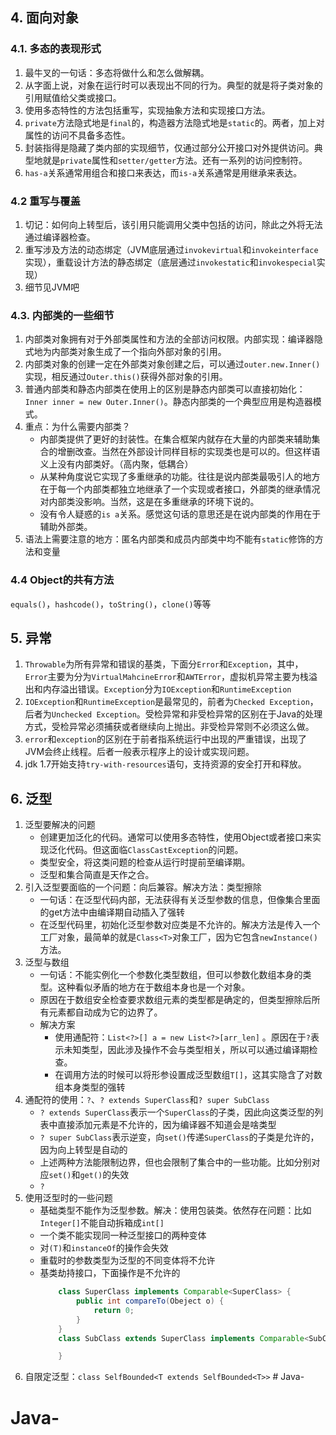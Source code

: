 ## 4. 面向对象
### 4.1. 多态的表现形式 ###
1. 最牛叉的一句话：多态将做什么和怎么做解耦。
2. 从字面上说，对象在运行时可以表现出不同的行为。典型的就是将子类对象的引用赋值给父类或接口。
3. 使用多态特性的方法包括重写，实现抽象方法和实现接口方法。
4. `private`方法隐式地是`final`的，构造器方法隐式地是`static`的。两者，加上对属性的访问不具备多态性。
5. 封装指得是隐藏了类内部的实现细节，仅通过部分公开接口对外提供访问。典型地就是`private`属性和`setter/getter`方法。还有一系列的访问控制符。
6. `has-a`关系通常用组合和接口来表达，而`is-a`关系通常是用继承来表达。

### 4.2 重写与覆盖 ###
1. 切记：如何向上转型后，该引用只能调用父类中包括的访问，除此之外将无法通过编译器检查。
2. 重写涉及方法的动态绑定（JVM底层通过`invokevirtual`和`invokeinterface`实现），重载设计方法的静态绑定（底层通过`invokestatic`和`invokespecial`实现）
3. 细节见JVM吧


### 4.3. 内部类的一些细节 ###
1. 内部类对象拥有对于外部类属性和方法的全部访问权限。内部实现：编译器隐式地为内部类对象生成了一个指向外部对象的引用。
2. 内部类对象的创建一定在外部类对象创建之后，可以通过`outer.new.Inner()`实现，相反通过`Outer.this()`获得外部对象的引用。
3. 普通内部类和静态内部类在使用上的区别是静态内部类可以直接初始化：`Inner inner = new Outer.Inner()`。静态内部类的一个典型应用是构造器模式。
4. 重点：为什么需要内部类？
   - 内部类提供了更好的封装性。在集合框架内就存在大量的内部类来辅助集合的增删改查。当然在外部设计同样目标的实现类也是可以的。但这样语义上没有内部类好。（高内聚，低耦合）
   - 从某种角度说它实现了多重继承的功能。往往是说内部类最吸引人的地方在于每一个内部类都独立地继承了一个实现或者接口，外部类的继承情况对内部类没影响。当然，这是在多重继承的环境下说的。
   - 没有令人疑惑的`is a`关系。感觉这句话的意思还是在说内部类的作用在于辅助外部类。
5. 语法上需要注意的地方：匿名内部类和成员内部类中均不能有`static`修饰的方法和变量

### 4.4 Object的共有方法 ###
`equals()`，`hashcode()`，`toString()`，`clone()`等等

## 5. 异常 ##
1. `Throwable`为所有异常和错误的基类，下面分`Error`和`Exception`，其中，`Error`主要为分为`VirtualMahcineError`和`AWTError`，虚拟机异常主要为栈溢出和内存溢出错误。`Exception`分为`IOException`和`RuntimeException`
2. `IOException`和`RuntimeException`是最常见的，前者为`Checked Exception`，后者为`Unchecked Exception`。受检异常和非受检异常的区别在于Java的处理方式，受检异常必须捕获或者继续向上抛出。非受检异常则不必须这么做。
3. `error`和`exception`的区别在于前者指系统运行中出现的严重错误，出现了JVM会终止线程。后者一般表示程序上的设计或实现问题。
4. jdk 1.7开始支持`try-with-resources`语句，支持资源的安全打开和释放。

## 6. 泛型 ##
1. 泛型要解决的问题
   - 创建更加泛化的代码。通常可以使用多态特性，使用Object或者接口来实现泛化代码。但这面临`ClassCastException`的问题。
   - 类型安全，将这类问题的检查从运行时提前至编译期。
   - 泛型和集合简直是天作之合。
2. 引入泛型要面临的一个问题：向后兼容。解决方法：类型擦除
   - 一句话：在泛型代码内部，无法获得有关泛型参数的信息，但像集合里面的get方法中由编译期自动插入了强转
   - 在泛型代码里，初始化泛型参数对应类是不允许的。解决方法是传入一个工厂对象，最简单的就是`Class<T>`对象工厂，因为它包含`newInstance()`方法。
3. 泛型与数组
   - 一句话：不能实例化一个参数化类型数组，但可以参数化数组本身的类型。这种看似矛盾的地方在于数组本身也是一个对象。
   - 原因在于数组安全检查要求数组元素的类型都是确定的，但类型擦除后所有元素都自动成为它的边界了。
   - 解决方案
     - 使用通配符：`List<?>[] a = new List<?>[arr_len]` 。原因在于`?`表示未知类型，因此涉及操作不会与类型相关，所以可以通过编译期检查。
     - 在调用方法的时候可以将形参设置成泛型数组`T[]`，这其实隐含了对数组本身类型的强转
4. 通配符的使用：`?`、`? extends SuperClass`和`? super SubClass`
   - `? extends SuperClass`表示一个`SuperClass`的子类，因此向这类泛型的列表中直接添加元素是不允许的，因为编译器不知道会是啥类型
   - `? super SubClass`表示逆变，向`set()`传递`SuperClass`的子类是允许的，因为向上转型是自动的
   - 上述两种方法能限制边界，但也会限制了集合中的一些功能。比如分别对应`set()`和`get()`的失效
   - `?`
5. 使用泛型时的一些问题
    - 基础类型不能作为泛型参数。解决：使用包装类。依然存在问题：比如`Integer[]`不能自动拆箱成`int[]`
    - 一个类不能实现同一种泛型接口的两种变体
    - 对`(T)`和`instanceOf`的操作会失效
    - 重载时的参数类型为泛型的不同变体将不允许
    - 基类劫持接口，下面操作是不允许的
        ``` java
            class SuperClass implements Comparable<SuperClass> {
                public int compareTo(Obeject o) {
                    return 0;
                }
            }
            class SubClass extends SuperClass implements Comparable<SubClass> {

            }
        ```
6. 自限定泛型：`class SelfBounded<T extends SelfBounded<T>>`                                                                                                                                                                                                                                                                                                                                                                                                                                                                                                                                                                                                                                                                                                                                                                                                                                                                                                                                                                                                                                                                                                                                                                                                                                                                                                                                                                                                                                                                                                                                                                                                                                                                                                                                                                                                                                                                                                                                                                                                                                                                                                                                                                                                                                                                                                                                                                                                                                                                                                                                                                                                                                                                                                                                                                                                                                                                                                                                                                                                                                                                                                                                                                                                                                                                                                                                                                                                                                                                                                                                                                                                                                                                                                                                                                                                                                                                                                                                                                                                                                                                                                                                                                                                                                                                  # Java-
# Java-
